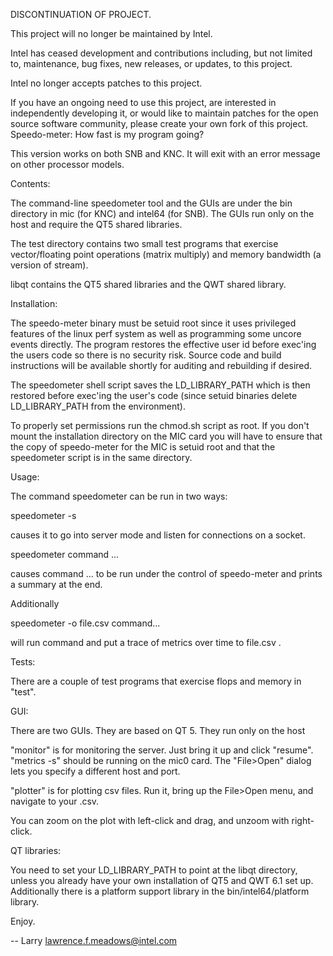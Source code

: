 DISCONTINUATION OF PROJECT.

This project will no longer be maintained by Intel.

Intel has ceased development and contributions including, but not limited to, maintenance, bug fixes, new releases, or updates, to this project. 

Intel no longer accepts patches to this project.

If you have an ongoing need to use this project, are interested in independently developing it, or would like to maintain patches for the open source software community, please create your own fork of this project. 
Speedo-meter: How fast is my program going?

This version works on both SNB and KNC. It will exit with an error message
on other processor models.

Contents:

The command-line speedometer tool and the GUIs are under the bin directory
in mic (for KNC) and intel64 (for SNB). The GUIs run only on the host and
require the QT5 shared libraries.

The test directory contains two small test programs that exercise
vector/floating point operations (matrix multiply) and memory bandwidth (a
version of stream).

libqt contains the QT5 shared libraries and the QWT shared library.

Installation:

The speedo-meter binary must be setuid root since it uses privileged features
of the linux perf system as well as programming some uncore events directly.
The program restores the effective user id before exec'ing the users code so
there is no security risk. Source code and build instructions will be
available shortly for auditing and rebuilding if desired.

The speedometer shell script saves the LD_LIBRARY_PATH which is then restored
before exec'ing the user's code (since setuid binaries delete LD_LIBRARY_PATH
from the environment).

To properly set permissions run the chmod.sh script as root. If you don't
mount the installation directory on the MIC card you will have to ensure that
the copy of speedo-meter for the MIC is setuid root and that the speedometer
script is in the same directory.

Usage:

The command speedometer can be run in two ways:

speedometer -s

causes it to go into server mode and listen for connections on a socket.

speedometer command ...

causes command ... to be run under the control of speedo-meter and prints a
summary at the end.

Additionally

speedometer -o file.csv command...

will run command and put a trace of metrics over time to file.csv .

Tests:

There are a couple of test programs that exercise flops and memory in "test".

GUI:

There are two GUIs. They are based on QT 5. They run only on the host

"monitor"
is for monitoring the server. Just bring it up and click "resume".
"metrics -s" should be running on the mic0 card.
The "File>Open" dialog lets you specify a different host and port.

"plotter"
is for plotting csv files. Run it, bring up the File>Open menu, and
navigate to your .csv.

You can zoom on the plot with left-click and drag, and unzoom with
right-click.

QT libraries:

You need to set your LD_LIBRARY_PATH to point at the libqt directory, unless
you already have your own installation of QT5 and QWT 6.1 set up. Additionally
there is a platform support library in the bin/intel64/platform library.

Enjoy.

-- Larry
lawrence.f.meadows@intel.com
